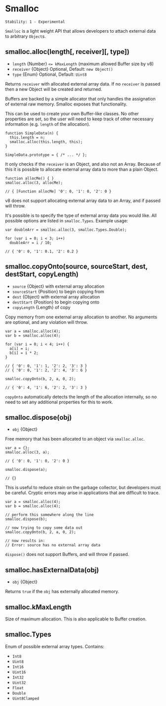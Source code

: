# Smalloc

    Stability: 1 - Experimental

`Smalloc` is a light weight API that allows developers to attach external data
to arbitrary `Object`s.

## smalloc.alloc(length[, receiver][, type])

* `length` {Number} `<= kMaxLength` (maximum allowed Buffer size by v8)
* `receiver` {Object} Optional, Default: `new Object()`
* `type` {Enum} Optional, Default: `Uint8`

Returns `receiver` with allocated external array data. If no `receiver` is
passed then a new Object will be created and returned.

Buffers are backed by a simple allocator that only handles the assignation of
external raw memory. Smalloc exposes that functionality.

This can be used to create your own Buffer-like classes. No other properties are
set, so the user will need to keep track of other necessary information (e.g.
`length` of the allocation).

    function SimpleData(n) {
      this.length = n;
      smalloc.alloc(this.length, this);
    }

    SimpleData.prototype = { /* ... */ };

It only checks if the `receiver` is an Object, and also not an Array. Because of
this it is possible to allocate external array data to more than a plain Object.

    function allocMe() { }
    smalloc.alloc(3, allocMe);

    // { [Function allocMe] '0': 0, '1': 0, '2': 0 }

v8 does not support allocating external array data to an Array, and if passed
will throw.

It's possible is to specify the type of external array data you would like. All
possible options are listed in `smalloc.Types`. Example usage:

    var doubleArr = smalloc.alloc(3, smalloc.Types.Double);

    for (var i = 0; i < 3; i++)
      doubleArr = i / 10;

    // { '0': 0, '1': 0.1, '2': 0.2 }

## smalloc.copyOnto(source, sourceStart, dest, destStart, copyLength)

* `source` {Object} with external array allocation
* `sourceStart` {Position} to begin copying from
* `dest` {Object} with external array allocation
* `destStart` {Position} to begin copying onto
* `copyLength` {Length} of copy

Copy memory from one external array allocation to another. No arguments are
optional, and any violation will throw.

    var a = smalloc.alloc(4);
    var b = smalloc.alloc(4);

    for (var i = 0; i < 4; i++) {
      a[i] = i;
      b[i] = i * 2;
    }

    // { '0': 0, '1': 1, '2': 2, '3': 3 }
    // { '0': 0, '1': 2, '2': 4, '3': 6 }

    smalloc.copyOnto(b, 2, a, 0, 2);

    // { '0': 4, '1': 6, '2': 2, '3': 3 }

`copyOnto` automatically detects the length of the allocation internally, so no
need to set any additional properties for this to work.

## smalloc.dispose(obj)

* `obj` {Object}

Free memory that has been allocated to an object via `smalloc.alloc`.

    var a = {};
    smalloc.alloc(3, a);

    // { '0': 0, '1': 0, '2': 0 }

    smalloc.dispose(a);

    // {}

This is useful to reduce strain on the garbage collector, but developers must be
careful. Cryptic errors may arise in applications that are difficult to trace.

    var a = smalloc.alloc(4);
    var b = smalloc.alloc(4);

    // perform this somewhere along the line
    smalloc.dispose(b);

    // now trying to copy some data out
    smalloc.copyOnto(b, 2, a, 0, 2);

    // now results in:
    // Error: source has no external array data

`dispose()` does not support Buffers, and will throw if passed.

## smalloc.hasExternalData(obj)

* `obj` {Object}

Returns `true` if the `obj` has externally allocated memory.

## smalloc.kMaxLength

Size of maximum allocation. This is also applicable to Buffer creation.

## smalloc.Types

Enum of possible external array types. Contains:

* `Int8`
* `Uint8`
* `Int16`
* `Uint16`
* `Int32`
* `Uint32`
* `Float`
* `Double`
* `Uint8Clamped`
